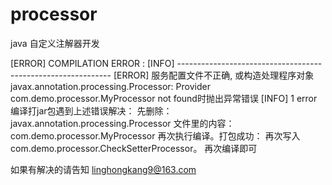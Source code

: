 # processor
java  自定义注解器开发


[ERROR] COMPILATION ERROR : 
[INFO] -------------------------------------------------------------
[ERROR] 服务配置文件不正确, 或构造处理程序对象javax.annotation.processing.Processor: Provider com.demo.processor.MyProcessor not found时抛出异常错误
[INFO] 1 error
编译打jar包遇到上述错误解决：
先删除：javax.annotation.processing.Processor  文件里的内容：com.demo.processor.MyProcessor
再次执行编译。打包成功：
再次写入com.demo.processor.CheckSetterProcessor。
再次编译即可

如果有解决的请告知 linghongkang9@163.com
